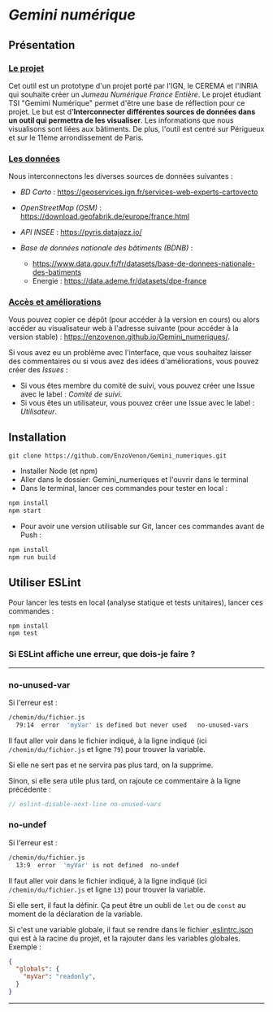 # ***Gemini numérique***

## **Présentation**
### <u>Le projet</u>
Cet outil est un prototype d'un projet porté par l'IGN, le CEREMA et l'INRIA qui souhaite créer un *Jumeau Numérique France Entière*.
Le projet étudiant TSI "Gemimi Numérique" permet d'être une base de réflection pour ce projet. Le but est d'**Interconnecter différentes sources de données dans un outil qui permettra de les visualiser**. 
Les informations que nous visualisons sont liées aux bâtiments. De plus, l'outil est centré sur Périgueux et sur le 11ème arrondissement de Paris. 

### <u>Les données</u>
Nous interconnectons les diverses sources de données suivantes : 

- *BD Carto* : https://geoservices.ign.fr/services-web-experts-cartovecto

- *OpenStreetMap (OSM)* : https://download.geofabrik.de/europe/france.html

- *API INSEE* : https://pyris.datajazz.io/
 
- *Base de données nationale des bâtiments (BDNB)* : 
  - https://www.data.gouv.fr/fr/datasets/base-de-donnees-nationale-des-batiments
  - Energie : https://data.ademe.fr/datasets/dpe-france



### <u>Accès et améliorations</u>
Vous pouvez copier ce dépôt (pour accéder à la version en cours) ou alors accéder au visualisateur web à l'adresse suivante (pour accéder à la version stable) : https://enzovenon.github.io/Gemini_numeriques/.

Si vous avez eu un problème avec l'interface, que vous souhaitez laisser des commentaires ou si vous avez des idées d'améliorations, vous pouvez créer des *Issues* :
- Si vous êtes membre du comité de suivi, vous pouvez créer une Issue avec le label : *Comité de suivi*.
- Si vous êtes un utilisateur, vous pouvez créer une Issue avec le label : *Utilisateur*.



## **Installation**   
```
git clone https://github.com/EnzoVenon/Gemini_numeriques.git
```
- Installer Node (et npm)
- Aller dans le dossier:  Gemini_numeriques et l'ouvrir dans le terminal 
- Dans le terminal, lancer ces commandes pour tester en local : 

```bash
npm install
npm start
```
- Pour avoir une version utilisable sur Git, lancer ces commandes avant de Push : 
```bash
npm install
npm run build
```

## **Utiliser ESLint**

Pour lancer les tests en local (analyse statique et tests unitaires), lancer ces commandes : 
```bash
npm install
npm test
```

### Si ESLint affiche une erreur, que dois-je faire ?
---

### no-unused-var
Si l'erreur est :
```bash
/chemin/du/fichier.js
  79:14  error  'myVar' is defined but never used   no-unused-vars
```
Il faut aller voir dans le fichier indiqué, à la ligne indiqué (ici ```/chemin/du/fichier.js``` et ligne ```79```) pour trouver la variable.

Si elle ne sert pas et ne servira pas plus tard, on la supprime.

Sinon, si elle sera utile plus tard, on rajoute ce commentaire à la ligne précédente :
```js
// eslint-disable-next-line no-unused-vars
```

### no-undef
Si l'erreur est :
```bash
/chemin/du/fichier.js
  13:9  error  'myVar' is not defined  no-undef
```
Il faut aller voir dans le fichier indiqué, à la ligne indiqué (ici ```/chemin/du/fichier.js``` et ligne ```13```) pour trouver la variable.

Si elle sert, il faut la définir. Ça peut être un oubli de ```let``` ou de ```const``` au moment de la déclaration de la variable.

Si c'est une variable globale, il faut se rendre dans le fichier [.eslintrc.json](/.eslintrc.json) qui est à la racine du projet, et la rajouter dans les variables globales.
Exemple :
```json
{
  "globals": {
    "myVar": "readonly",
  }
}
```
---

